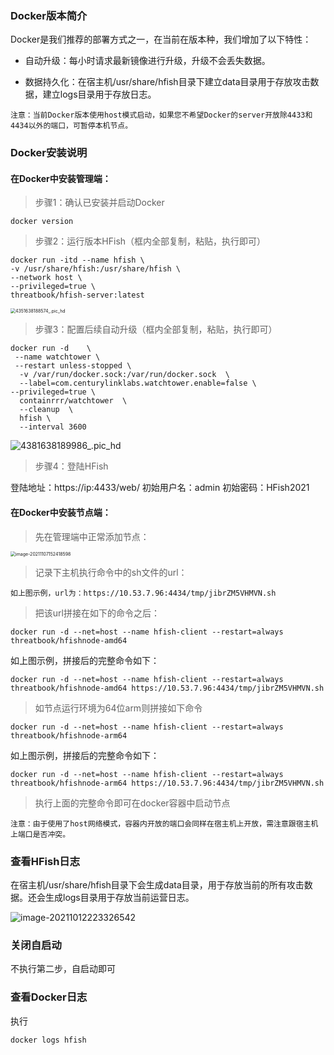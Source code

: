 ### Docker版本简介

Docker是我们推荐的部署方式之一，在当前在版本种，我们增加了以下特性：

- 自动升级：每小时请求最新镜像进行升级，升级不会丢失数据。

- 数据持久化：在宿主机/usr/share/hfish目录下建立data目录用于存放攻击数据，建立logs目录用于存放日志。

`注意：当前Docker版本使用host模式启动，如果您不希望Docker的server开放除4433和4434以外的端口，可暂停本机节点。`



### Docker安装说明

#### 在Docker中安装管理端：

> 步骤1：确认已安装并启动Docker

```shell
docker version
```

> 步骤2：运行版本HFish（框内全部复制，粘贴，执行即可）

```shell
docker run -itd --name hfish \
-v /usr/share/hfish:/usr/share/hfish \
--network host \
--privileged=true \
threatbook/hfish-server:latest
```

<img src="http://img.threatbook.cn/hfish/4351638188574_.pic_hd.jpg" alt="4351638188574_.pic_hd" style="zoom:50%;" />



> 步骤3：配置后续自动升级（框内全部复制，粘贴，执行即可）

```shell
docker run -d    \
 --name watchtower \
 --restart unless-stopped \
  -v /var/run/docker.sock:/var/run/docker.sock  \
  --label=com.centurylinklabs.watchtower.enable=false \
--privileged=true \
  containrrr/watchtower  \
  --cleanup  \
  hfish \
  --interval 3600
```

![4381638189986_.pic_hd](http://img.threatbook.cn/hfish/4381638189986_.pic_hd.jpg)



> 步骤4：登陆HFish

登陆地址：https://ip:4433/web/
初始用户名：admin
初始密码：HFish2021



#### 在Docker中安装节点端：

> 先在管理端中正常添加节点：

<img src="http://img.threatbook.cn/hfish/202111071541552.png" alt="image-20211107152418598" style="zoom:50%;" />



> 记录下主机执行命令中的sh文件的url：

~~~shell
如上图示例，url为：https://10.53.7.96:4434/tmp/jibrZM5VHMVN.sh
~~~

> 把该url拼接在如下的命令之后：

~~~shell
docker run -d --net=host --name hfish-client --restart=always threatbook/hfishnode-amd64
~~~

如上图示例，拼接后的完整命令如下：
~~~shell
docker run -d --net=host --name hfish-client --restart=always threatbook/hfishnode-amd64 https://10.53.7.96:4434/tmp/jibrZM5VHMVN.sh
~~~

> 如节点运行环境为64位arm则拼接如下命令

~~~shell
docker run -d --net=host --name hfish-client --restart=always threatbook/hfishnode-arm64
~~~

如上图示例，拼接后的完整命令如下：
~~~shell
docker run -d --net=host --name hfish-client --restart=always threatbook/hfishnode-arm64 https://10.53.7.96:4434/tmp/jibrZM5VHMVN.sh
~~~

> 执行上面的完整命令即可在docker容器中启动节点

~~~wiki
注意：由于使用了host网络模式，容器内开放的端口会同样在宿主机上开放，需注意跟宿主机上端口是否冲突。
~~~



### 查看HFish日志

在宿主机/usr/share/hfish目录下会生成data目录，用于存放当前的所有攻击数据。还会生成logs目录用于存放当前运营日志。

![image-20211012223326542](http://img.threatbook.cn/hfish/image-20211012223326542.png)



### 关闭自启动

不执行第二步，自启动即可



### 查看Docker日志

执行

```shell
docker logs hfish
```

